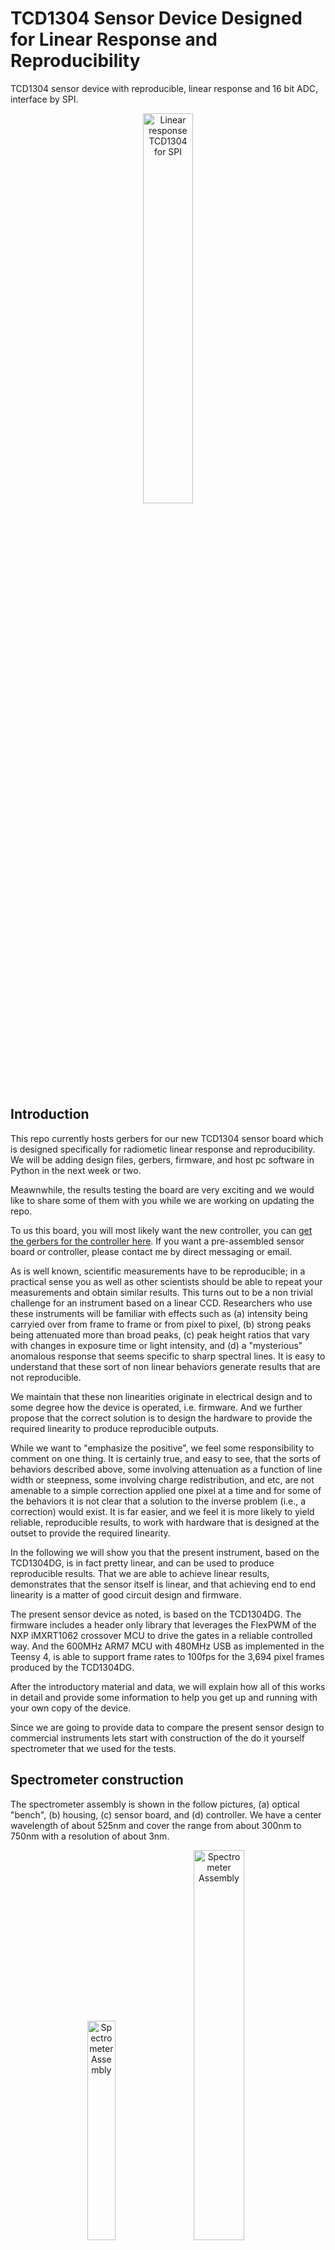 # TCD1304 Sensor Device Designed for Linear Response and Reproducibility
TCD1304 sensor device with reproducible, linear response and 16 bit ADC, interface by SPI.

<p align="center">
<img src="Images/TCD1304_SPI_3Dtop_cropped.jpg" alt="Linear response TCD1304 for SPI" width="40%" height="auto">  
</p>

## Introduction
This repo currently hosts gerbers for our new TCD1304 sensor board which is designed specifically for radiometic linear response and reproducibility.   We will be adding design files, gerbers, firmware, and host pc software in Python in the next week or two.

Meawnwhile, the results testing the board are very exciting and we would like to share some of them with you while we are working on updating the repo.

To us this board, you will most likely want the new controller, you can [get the gerbers for the controller here](https://github.com/drmcnelson/Instrumentation-Controller-T4.0-Rev3).  If you want a pre-assembled sensor board or controller, please contact me by direct messaging or email.

As is well known, scientific measurements have to be reproducible; in a practical sense you as well as other scientists should be able to repeat your measurements and obtain similar results.
This turns out to be a non trivial challenge for an instrument based on a linear CCD.
Researchers who use these instruments will be familiar with effects such as (a) intensity being carryied over from frame to frame or from pixel to pixel, (b) strong peaks being attenuated more than broad peaks, (c) peak height ratios that vary with changes in exposure time or light intensity, and (d) a "mysterious" anomalous response that seems specific to sharp spectral lines.
It is easy to understand that these sort of non linear behaviors generate results that are not reproducible.

We maintain that these non linearities originate in electrical design and to some degree how the device is operated, i.e. firmware.
And we further propose that the correct solution is to design the hardware to provide the required linearity to produce reproducible outputs.

While we want to "emphasize the positive", we feel some responsibility to comment on one thing.
It is certainly true, and easy to see, that the sorts of behaviors described above, some involving attenuation as a function of line width or steepness, some involving charge redistribution, and etc, are not amenable to a simple correction applied one pixel at a time and for some of the behaviors it is not clear that a solution to the inverse problem (i.e., a correction) would exist.
It is far easier, and we feel it is more likely to yield reliable, reproducible results, to work with hardware that is designed at the outset to provide the required linearity.

In the following we will show you that the present instrument, based on the TCD1304DG, is in fact pretty linear, and can be used to produce reproducible results. 
That we are able to achieve linear results, demonstrates that the sensor itself is linear, and that achieving end to end linearity is a matter of good circuit design and firmware.

The present sensor device as noted, is based on the TCD1304DG. The firmware includes a header only library that leverages the FlexPWM of the NXP iMXRT1062 crossover MCU to drive the gates in a reliable controlled way. And the 600MHz ARM7 MCU with 480MHz USB as implemented in the Teensy 4, is able to support frame rates to 100fps for the 3,694 pixel frames produced by the TCD1304DG.

After the introductory material and data, we will explain how all of this works in detail and provide some information to help you get up and running with your own copy of the device.

Since we are going to provide data to compare the present sensor design to commercial instruments lets start with construction of the do it yourself spectrometer that we used for the tests.

## Spectrometer construction
The spectrometer assembly is shown in the follow pictures, (a) optical "bench", (b) housing, (c) sensor board, and (d) controller.  We have a center wavelength of about 525nm and cover the range from about 300nm to 750nm with a resolution of about 3nm.

<p align="center">
<img src="Images/SpectrometerAssembly_cropped.jpg" alt="Spectrometer Assembly" width="30%" height="auto">  
&nbsp;
<img src="Images/SpectrometerHousing_cropped.jpg" alt="Spectrometer Assembly" width="40%" height="auto">  
</p>

<p align="center">
<img src="Images/SensorBoardPicture.jpg" alt="Sensor Board" width="35%" height="auto">  
&nbsp;
<img src="Images/ControllerBoardPicture.jpg" alt="Controller Board" width="30%" height="auto">  
</p>

The parts list for the above is:

<ol>
<li>Grating, 1200 grooves/mm, Thorlabs GT50-12, $250</li>
<li>200μm entrance slit, 1 of a set of 6, ebay, ~$40</li>
<li>Plano Convex lenses (50 to 60mm fl), ebay, ~$20</li>
<li>SMA905 fitting, Amazon, Digikey, Mouser, Ebay ~$15</li>
<li>Aluminum plate, Online Metals or Amazon</li>
<li>Mounts produced with a 3-d printer</li>
<li>TCD1304 sensor board and controller from this repo, with cables</li>
</ol>

Detailed discussions on designing a spectrometer are easily found by web search. We will mention a few important highlights.

First, let's choose a center wavelength.  For a grating with line density G, the 1st order diffracted wavelength as a function of angle is given by
<p align="center">
λ<sub>0</sub> G = sin θ<sub>in</sub> + sin θ<sub>out</sub>. 
</p>

Setting the exit angle to zero (0), our 1200l/mm grating with a  center wavelength at 500 nm, gives us an incident angle of about 37 degrees. That happens to be the blaze angle for our grating, So, that works out very well.

The instrument when well aligned should image the slit onto the sensor, when the input is a narrow spectral line.  You can use a flashlight as input to align the device. It should look like a well focused rainbow dispersed across the face of the sensor.

The optics have a magnification factor equal to the ratio of the focal lengths of the lenses.  Our pixel size is 8μmx200μm, so at 1:1 a 200μm slit makes good use of the pixel height but we give up some resolution. Our resolution limited line width works out to be about 3nm.

The following shows the spectra produced with our spectrometer comapre to that produced by a popular commercial instrument, reportedly an Ocean Optics HR2000 (list price approximately
\$4,000 to \$6,000). The spectrum produced by the commercial instrument [can be found here](https://commons.wikimedia.org/wiki/File:Fluorescent_lighting_spectrum_peaks_labelled.svg).

Notice that (a) we have slightly better resolution, (b) there are some differences in peak heights and (c) we have a flatter baseline throughout the spectrum.  It seems that the Ocean Optics instrument is attenuating strong narrow lines (see for example, the relative height of peak 12 to peaks 6-11, peak 4 to 5, and all of these to peak 3).  That behavior in the Ocean Optics instrument might be consistent with a combination of low pass filtering and other effects that we mentioned in the introduction and which will be described later.
The poor baseline requires some further investigation, but we see that in a well designed instrument (spectrum on the left) the baseline can be nearly flat.
The reader might also notice that we have better resolution and better sensitivity in the blue, perhaps related to the higher density grating and better optical design.
Of course another important difference in the two spectrometers is that the cost for the spectrometr on the let can be under $400, i.e., 1/10 of the cost of the commercial instrument.

<p float="center">
  <img src="Images/Fl_0.02s_frameset64.20250710.101229.398269.lccd.jpg" alt="New Fluorescent lamp spectrum" width="45%">
  &nbsp;
  <img src="Images/Fluorescent_lighting_spectrum_peaks_labelled.jpg" alt="Old Fluorescent lamp spectrum" width="40%">
</p>




## Linearity studies with the new sensor design.

The equipment list for our linearity study is as follows.  Construction of the spectrometer is described [here](#spectrometer-construction)

<ol>
<li> Spectrometer built with our new sensor </li>
<li> Fluorescent lamp to serve as light source </li> 
<li> Neutral density wheel filter for attentuation (individual filters can be used instead)
<li> 200μm optical fiber
<li> Miscellaneous mechanicals to hold the lamp, ND filter and fiber in a fixed positions.
</ol>

<p align="center">
<img src="Images/FluoresdentLinearityMeasurements.jpg" alt="Linearity Measurements" width="60%">
</p>

Once set up and aligned, the mechanical configuration remains fixed through the duration of the measurements.  The ND filter wheel is adjusted and left in a fixed settting throughout a set of exposure setttings.  

### Results for the instrument based on the new TCDS1304DG sensor device.

Lets start with the response of our instrument at three peaks, (a) the smaller broader peak at 487nm, and (b,c) the pair of strong peaks at 542nm and 546nm.  In the following note that the y axis is intensity divided by exposure time.  For linear response, the intensities divided by exposure time should be nearly constant once the signal is sufficiently above noise.  The detector has a noise floor at 0.2mV.  We see that in fact the curves are nearly flat apart from the first few points at the shortest exposure times.

<p align="center">
<img src="Images/NDFilter_12oclock_all.responses.jpg" alt="Linearity over wide range in exposure" width="50%" height="auto">
</p>
<br>

#### Appearance and relative peak heights are constant until near saturation:
Now lets look more closely at how the new sensor device preserves the appearance of spectra and relative peak heights.  Here we use less attenuation, the signal is stronger and we can see how the instrument performs near saturation. Some of the peaks are clipped at the longer exposure times. Nonetheless, the result is very reproducible, spectra overlay each other to well within noise, and peak height ratios are very flat except where one of the peaks reaches saturation.

<p align="center">
<img src="Images/TCD1304_nd9_linearity.jpg" alt="Commercial Spectrometer" width="40%" height="auto">
&nbsp;
<img src="Images/TCD1304_nd9_linearity550nm.jpg" alt="Commercial Spectrometer, 550nm" width="40%" height="auto">
</p>

<p align="center">
<img src="Images/NDFilter_9oclock_all.ratios.jpg" alt="Commercial Spectrometer, ratios" width="45%" height="auto">
</p>


### Results for a widely used commercial instrument.
The following are fluorescent lamp spectra collected with another popular commercial CCD spectrometer, the Flame-S. While this is not  a model that is currently offered by the manufacturer, it is widely availabe on ebay and it is still cited in in reports involving quantitative results. One recent publication uses this instrument to compare the effectiveness of sun screens.

The manufacturer claims a "corrected linearity" of better than 99.8%.  The correction is a simple  polynomial in intensity with user specified order and coefficients, i.e., at pixel "*p*" the "corrected" intensity becomes I<sub>p,c</sub> = a<sub>0</sub> + a<sub>1</sub>I<sub>p</sub> + a<sub>2</sub>I<sub>p</sub><sup>2</sup> +  ...  

We might note that the correction requires that the signal at each pixel is independent of other pixels and monotonically increasing with increasing light intensity. Therefore, it remains to be determined whether the correction is effective or valid.
For this study, we need to look at the raw output.

In the following it is easy to see that (a) the peak heights are not proportional to exposure time, and (b) relative peak hights vary with exposure time.  And, looking at the data closely the response seems non-monotonic.

<p align="center">
<img src="Images/Seabreeze_linearity.jpg" alt="Commercial Spectrometer" width="40%" height="auto">
&nbsp;
<img src="Images/Seabreeze_linearity_zoom550nm.jpg" alt="Commercial Spectrometer, 550nm" width="40%" height="auto">
</p>

<p align="center">
<img src="Images/Seaeabreeze_ratios.jpg" alt="Commercial Spectrometer, ratios" width="45%" height="auto">
<figcaption><i>Commercial insturment spectra normalized to exposure time, exhibit significant differences and relative peak heights seem to change with changes in exposure time.  The response seems non-linear and non-monotonic.</i></figcaption>
</p>

### Contents of this repo
This repository at present contains the preliminary gerbers, schematic and BOM.  We will be adding updated design files, firmware, python code and a detailed explanation of how this works and in particular some insights about the novel issues in achieving linearity for a CCD device used in spectroscopy and scientific imaging.

If you have questions in the meantime, please feel free to contact me.
